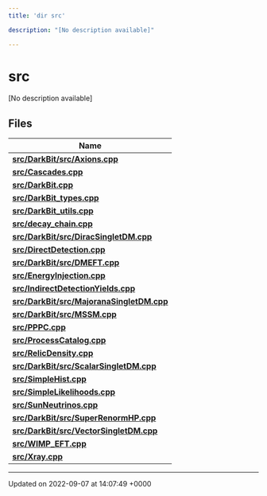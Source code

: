 ```yaml
---
title: 'dir src'

description: "[No description available]"

---
```


# src

[No description available]

## Files

| Name           |
| -------------- |
| **[src/DarkBit/src/Axions.cpp](/documentation/code/files/darkbit_2src_2axions_8cpp/#file-darkbitsrcaxionscpp)**  |
| **[src/Cascades.cpp](/documentation/code/files/cascades_8cpp/#file-cascadescpp)**  |
| **[src/DarkBit.cpp](/documentation/code/files/darkbit_8cpp/#file-darkbitcpp)**  |
| **[src/DarkBit_types.cpp](/documentation/code/files/darkbit__types_8cpp/#file-darkbit-typescpp)**  |
| **[src/DarkBit_utils.cpp](/documentation/code/files/darkbit__utils_8cpp/#file-darkbit-utilscpp)**  |
| **[src/decay_chain.cpp](/documentation/code/files/decay__chain_8cpp/#file-decay-chaincpp)**  |
| **[src/DarkBit/src/DiracSingletDM.cpp](/documentation/code/files/darkbit_2src_2diracsingletdm_8cpp/#file-darkbitsrcdiracsingletdmcpp)**  |
| **[src/DirectDetection.cpp](/documentation/code/files/directdetection_8cpp/#file-directdetectioncpp)**  |
| **[src/DarkBit/src/DMEFT.cpp](/documentation/code/files/darkbit_2src_2dmeft_8cpp/#file-darkbitsrcdmeftcpp)**  |
| **[src/EnergyInjection.cpp](/documentation/code/files/energyinjection_8cpp/#file-energyinjectioncpp)**  |
| **[src/IndirectDetectionYields.cpp](/documentation/code/files/indirectdetectionyields_8cpp/#file-indirectdetectionyieldscpp)**  |
| **[src/DarkBit/src/MajoranaSingletDM.cpp](/documentation/code/files/darkbit_2src_2majoranasingletdm_8cpp/#file-darkbitsrcmajoranasingletdmcpp)**  |
| **[src/DarkBit/src/MSSM.cpp](/documentation/code/files/darkbit_2src_2mssm_8cpp/#file-darkbitsrcmssmcpp)**  |
| **[src/PPPC.cpp](/documentation/code/files/pppc_8cpp/#file-pppccpp)**  |
| **[src/ProcessCatalog.cpp](/documentation/code/files/processcatalog_8cpp/#file-processcatalogcpp)**  |
| **[src/RelicDensity.cpp](/documentation/code/files/relicdensity_8cpp/#file-relicdensitycpp)**  |
| **[src/DarkBit/src/ScalarSingletDM.cpp](/documentation/code/files/darkbit_2src_2scalarsingletdm_8cpp/#file-darkbitsrcscalarsingletdmcpp)**  |
| **[src/SimpleHist.cpp](/documentation/code/files/simplehist_8cpp/#file-simplehistcpp)**  |
| **[src/SimpleLikelihoods.cpp](/documentation/code/files/simplelikelihoods_8cpp/#file-simplelikelihoodscpp)**  |
| **[src/SunNeutrinos.cpp](/documentation/code/files/sunneutrinos_8cpp/#file-sunneutrinoscpp)**  |
| **[src/DarkBit/src/SuperRenormHP.cpp](/documentation/code/files/darkbit_2src_2superrenormhp_8cpp/#file-darkbitsrcsuperrenormhpcpp)**  |
| **[src/DarkBit/src/VectorSingletDM.cpp](/documentation/code/files/darkbit_2src_2vectorsingletdm_8cpp/#file-darkbitsrcvectorsingletdmcpp)**  |
| **[src/WIMP_EFT.cpp](/documentation/code/files/wimp__eft_8cpp/#file-wimp-eftcpp)**  |
| **[src/Xray.cpp](/documentation/code/files/xray_8cpp/#file-xraycpp)**  |






-------------------------------

Updated on 2022-09-07 at 14:07:49 +0000
